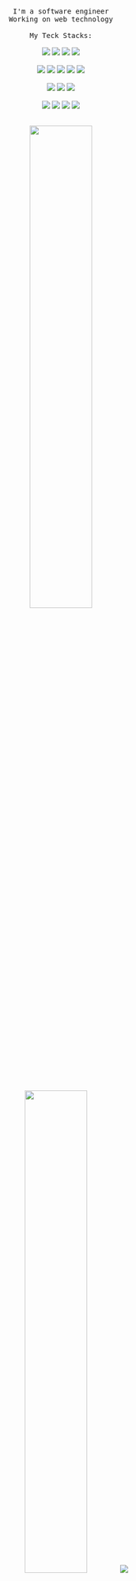 <div align="center">
	<!-- Intro -->
	<samp>
		I'm a software engineer
		<br>
		Working on web technology
		<br>
	</samp>
	<br/>
	<samp>
		My Teck Stacks:
		<br>
		<br>
	</samp>
	<div>
		<img src="https://img.shields.io/badge/javascript%20-%23F0DB4F.svg?&style=for-the-badge&logo=javascript&logoColor=black"/>
		<img src="https://img.shields.io/badge/typescript%20-%23007ACC.svg?&style=for-the-badge&logo=typescript&logoColor=white"/>
		<img src="https://img.shields.io/badge/node.js%20-%2343853D.svg?&style=for-the-badge&logo=node.js&logoColor=white"/>
		<img src="https://img.shields.io/badge/shopify%20liquid%20-%230B0B80.svg?&style=for-the-badge&logo=shopify&logoColor=white"/>
	</div>
	<br/>
	<div>
		<img src="https://img.shields.io/badge/react%20-%2320232a.svg?&style=for-the-badge&logo=react&logoColor=%2361DAFB"/>
		<img src="https://img.shields.io/badge/next%20-%23000000.svg?&style=for-the-badge&logo=next.js&logoColor=white"/>
		<img src="https://img.shields.io/badge/remix%20-%23000000.svg?&style=for-the-badge&logo=remix&logoColor=white"/>
		<img src="https://img.shields.io/badge/express%20-%23222222.svg?&style=for-the-badge&logo=express&logoColor=white"/>
		<img src="https://img.shields.io/badge/nest%20-%23E0234E.svg?&style=for-the-badge&logo=nestjs&logoColor=white"/>
	</div>
	<br/>
	<div>
		<img src="https://img.shields.io/badge/mysql%20-%2302758F.svg?&style=for-the-badge&logo=mysql&logoColor=white"/>
		<img src="https://img.shields.io/badge/postgresql%20-%23306792.svg?&style=for-the-badge&logo=postgresql&logoColor=white"/>
		<img src="https://img.shields.io/badge/mongodb%20-%2302684A.svg?&style=for-the-badge&logo=mongodb&logoColor=white"/>
	</div>
	<br/>
	<div>
		<img src="https://img.shields.io/badge/git%20-%23F05033.svg?&style=for-the-badge&logo=git&logoColor=white"/>
		<img src="https://img.shields.io/badge/html5%20-%23E34F26.svg?&style=for-the-badge&logo=html5&logoColor=white"/>
		<img src="https://img.shields.io/badge/css3%20-%231572B6.svg?&style=for-the-badge&logo=css3&logoColor=white"/>
		<img src="https://img.shields.io/badge/tailwindcss%20-%2338BDF8.svg?&style=for-the-badge&logo=tailwindcss&logoColor=white"/>
	</div>
</div>
</br>
<p align="center">
	<img height="50%" width="auto" src ="https://github-readme-stats.vercel.app/api?username=maruffahmed&show_icons=true&include_all_commits=true&theme=darcula&hide_border=true&bg_color=00000000">
	<img height="50%" width="auto" src ="https://github-readme-stats.vercel.app/api/top-langs/?username=maruffahmed&layout=compact&hide_border=true&theme=darcula&bg_color=00000000">
	<img src ="https://github-readme-streak-stats.herokuapp.com?user=maruffahmed&theme=darcula&hide_border=true&background=FFFFFF00">
</p>




<!--<div align="center">
	<a href="https://github.com/maruffahmed/Javascript-Calendar">
		<img width='49%' align="center"src="https://github-readme-stats.vercel.app/api/pin/?username=maruffahmed&repo=Javascript-Calendar&border_color=02D892&bg_color=0D1117&title_color=C9D1D9&text_color=8B949E&icon_color=02D892" />
	</a>
	<span>&nbsp;</span>
	<a href="https://github.com/maruffahmed/basic-express-authentication">
		<img width='49%' align="center"src="https://github-readme-stats.vercel.app/api/pin/?username=maruffahmed&repo=basic-express-authentication&border_color=02D892&bg_color=0D1117&title_color=C9D1D9&text_color=8B949E&icon_color=02D892" />
	</a>
</div>
<div align="center">
	<a href="https://github.com/shahriarshafin/NodeMcu-ESP8266_Fake_sign_in">
		<img width='49%' align="center"src="https://github-readme-stats.vercel.app/api/pin/?username=maruffahmed&repo=NodeMcu-ESP8266_Fake_sign_in&border_color=02D892&bg_color=0D1117&title_color=C9D1D9&text_color=8B949E&icon_color=02D892" />
	</a>
	<span>&nbsp;</span>
	<a href="https://github.com/shahriarshafin/Iot-car-controller">
		<img width='49%' align="center"src="https://github-readme-stats.vercel.app/api/pin/?username=maruffahmed&repo=iot-car-controller&border_color=02D892&bg_color=0D1117&title_color=C9D1D9&text_color=8B949E&icon_color=02D892" />
	</a>
</div>
-->
